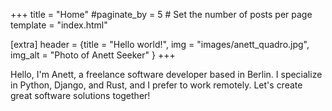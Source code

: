 +++
title = "Home"
#paginate_by = 5 # Set the number of posts per page
template = "index.html"

[extra]
header = {title = "Hello world!", img = "images/anett_quadro.jpg", img_alt = "Photo of Anett Seeker" }
+++

Hello, I'm Anett, a freelance software developer based in Berlin. I specialize in Python, Django, and Rust, and I prefer to work remotely. Let's create great software solutions together!